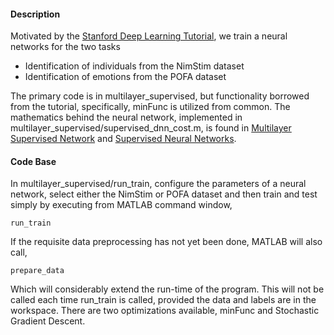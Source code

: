 #### Description
Motivated by the [Stanford Deep Learning Tutorial](http://ufldl.stanford.edu/tutorial/), we train a neural networks for the two tasks

* Identification of individuals from the NimStim dataset
* Identification of emotions from the POFA dataset

The primary code is in multilayer_supervised, but functionality borrowed from the tutorial, specifically, minFunc is utilized from common.  The mathematics behind the neural network, implemented in multilayer_supervised/supervised_dnn_cost.m, is found in [Multilayer Supervised Network](http://ufldl.stanford.edu/tutorial/supervised/MultiLayerNeuralNetworks/) and [Supervised Neural Networks](http://ufldl.stanford.edu/tutorial/supervised/ExerciseSupervisedNeuralNetwork/).

#### Code Base
In multilayer_supervised/run_train, configure the parameters of a neural network, select either the NimStim or POFA dataset and then train and test simply by executing from MATLAB command window,  

```
run_train
```

If the requisite data preprocessing has not yet been done, MATLAB will also call,

```
prepare_data
```

Which will considerably extend the run-time of the program.  This will not be called each time run_train is called, provided the data and labels are in the workspace. There are two optimizations available, minFunc and Stochastic Gradient Descent.  

